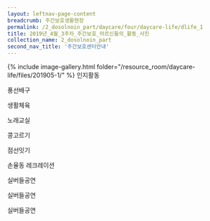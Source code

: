 ```yaml
--- 
layout: leftnav-page-content 
breadcrumb: 주간보호생활현장 
permalink: /2_dosolnoin_part/daycare/four/daycare-life/dlife_1
title: 2019년_4월_3주차_주간보호_어르신들의_활동_사진
collection_name: 2_dosolnoin_part
second_nav_title: '주간보호센터안내' 
---
```

{% include image-gallery.html folder="/resource_room/daycare-life/files/201905-1/" %}
인지활동

풍선배구

생활체육

노래교실

콩고르기

점선잇기

손율동 레크레이션

실버들공연

실버들공연

실버들공연
